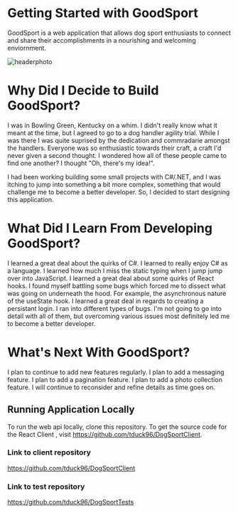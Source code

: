 ﻿# Getting Started with GoodSport

GoodSport is a web application that allows dog sport enthusiasts to connect and share their accomplishments in a nourishing and welcoming enviornment. 

<img src = https://res.cloudinary.com/dx58mbwcg/image/upload/v1668296582/Screen_Shot_2022-11-12_at_5.41.53_PM_w12jhz.png alt = 'headerphoto'>

# Why Did I Decide to Build GoodSport? 
I was in Bowling Green, Kentucky on a whim. I didn't really know what it meant at the time, but I agreed to go to a dog handler agility trial. While I was there I was quite suprised by the dedication and commradarie amongst the handlers. Everyone was so enthusiastic towards their craft, a craft I'd never given a second thought. I wondered how all of these people came to find one another?  I thought "Oh, there's my idea!". 

I had been working building some small projects with C#/.NET, and I was itching to jump into something a bit more complex, something that would challenge me to become a better developer. So, I decided to start designing this application. 

# What Did I Learn From Developing GoodSport?

I learned a great deal about the quirks of C#. I learned to really enjoy C# as a language. I learned how much I miss the static typing when I jump jump over into JavaScript.  I learned a great deal about some quirks of React hooks. I found myself battling some bugs which forced me to dissect what was going on underneath the hood. For example, the asynchronous nature of the useState hook. I learned a great deal in regards to creating a persistant login. I ran into different types of bugs. I'm not going to go into detail with all of them, but overcoming various issues most definitely led me to become a better developer. 

# What's Next With GoodSport?

I plan to continue to add new features regularly. I plan to add a messaging feature. I plan to add a pagination feature. I plan to add a photo collection feature. I will continue to reconsider and refine details as time goes on.

## Running Application Locally 

To run the web api locally, clone this repository. 
To get the source code for the React Client , visit https://github.com/tduck96/DogSportClient.

### Link to client repository 
https://github.com/tduck96/DogSportClient

### Link to test repository
https://github.com/tduck96/DogSportTests
